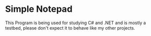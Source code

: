# Simple Notepad

This Program is being used for studying C# and .NET and is mostly a testbed, please don't expect it to behave like my other projects.
